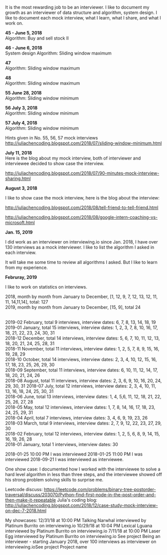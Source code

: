 It is the most rewarding job to be an interviewer. I like to document my growth as an interviewer of data structure and algorithm, system design. I like to document each mock interview, what I learn, what I share, and what I work on. 

**45 - June 5, 2018**<br>
Algorithm: Buy and sell stock II

**46 - June 6, 2018**<br>
System design
Algorithm: Sliding window maximum

**47**<br>
Algorithm: Sliding window maximum

**48**<br>
Algorithm: Sliding window maximum

**55 June 28, 2018**<br>
Algorithm: Sliding window minimum

**56 July 3, 2018**<br>
Algorithm: Sliding window minimum

**57 July 4, 2018**<br>
Algorithm: Sliding window minimum

Hints given in No. 55, 56, 57 mock interviews
http://juliachencoding.blogspot.com/2018/07/sliding-window-minimum.html
 
**July 11, 2018**<br>
Here is the blog about my mock interview, both of interviewer and interviewee decided to show case the interview. 

http://juliachencoding.blogspot.com/2018/07/90-minutes-mock-interview-sharing.html


**August 3, 2018**<br>

I like to show case the mock interview, here is the blog about the interview:

http://juliachencoding.blogspot.com/2018/08/tell-friend-to-tell-friend.html

http://juliachencoding.blogspot.com/2018/08/google-intern-coaching-vs-microsoft.html

**Jan. 15, 2019**<br>

I did work as an interviewer on interviewing.io since Jan. 2018, I have over 130 interviews as a mock interviewer. I like to list the algorithm I asked in each interview. 

It will take me some time to review all algorithms I asked. But I like to learn from my experience. 

**Februray, 2019**<br>

I like to work on statistics on interviews. <br>

2018, month by month from January to December, [1, 12, 9, 7, 12, 13, 12, 11, 11, 14,11,14], total: 127<br>
2019, month by month from January to December, [15, 9], total 24<br>

<br>
2019-02 February, total 9 interviews, interview dates: 6, 7, 8, 13, 14, 18, 19<br>
2019-01 January, total 15 interviews, interview dates: 1, 2, 3, 7, 8, 10, 16, 17, 18, 21, 22, 23, 24, 30, 31<br>
2018-12 December, total 14 interviews, interview dates: 5, 6, 7, 10, 11, 12, 13, 18, 20, 21, 24, 25, 28, 31<br>
2018-11 November, total 11 interviews, interview dates: 1, 2, 5, 7, 8, 9, 15, 16, 19, 28, 29<br>
2018-10 October, total 14 interviews, interview dates: 2, 3, 4, 10, 12, 15, 16, 17, 18, 23, 25, 26, 29, 30<br>
2018-09 September, total 11 interviews, interview dates: 6, 10, 11, 12, 14, 17, 18, 20, 21, 24, 26<br>
2018-08 August, total 11 interviews, interview dates: 2, 3, 6, 9, 10, 16, 20, 24, 29, 30, 31
2018-07 July, total 12 interviews, interview dates: 2, 3, 4, 10, 11, 13, 16, 18, 24, 25, 30, 31<br>
2018-06 June, total 13 interviews, interview dates: 1, 4, 5,6, 11, 12, 18, 21, 22, 25, 26, 27, 28<br>
2018-05 May, total 12 interviews, interview dates: 1, 7, 8, 14, 16, 17, 18, 23, 24, 25, 29, 31<br> 
2018-04 April, total 7 interviews, interview dates: 3, 4, 6, 9, 19, 23, 26<br>
2018-03 March, total 9 interviews, interview dates: 2, 7, 9, 12, 22, 23, 27, 29, 30 <br>
2018-02 February, total 12 interviews, interview dates: 1, 2, 5, 6, 8, 9, 14, 15, 16, 19, 26, 28 <br>
2018-01 January, total 1 interviews, interview dates: 30

2018-01-25 10:00 PM I was interviewed
2018-01-25 11:00 PM I was interviewed
2018-09-21 I was interviewed as interviewee. 

One show case:
I documented how I worked with the interviewee to solve a hard level algorithm in less than three steps, and the interviewee showed off his strong problem solving skills to surprise me. 

Leetcode discuss: 
https://leetcode.com/problems/binary-tree-postorder-traversal/discuss/203070/Python-find-first-node-in-the-post-order-and-then-make-it-repeatable
Julia's coding blog:
http://juliachencoding.blogspot.com/2018/12/case-study-mock-interview-on-dec-7-2018.html

My showcases: 
12/31/18 at 10:00 PM Talking Narwhal interviewed by Platinum Burrito on interviewing.io
10/29/18 at 10:04 PM Lexical Lguana interviewed by Platinum Burrito on interviewing.io
7/11/18 at 10:00 PM Laser Egg interviewed by Platinum Burrito on interviewing.io
See project Being an interviewer - starting January 2018, over 100 interviews as interviewer on interviewing.ioSee project
Project name

